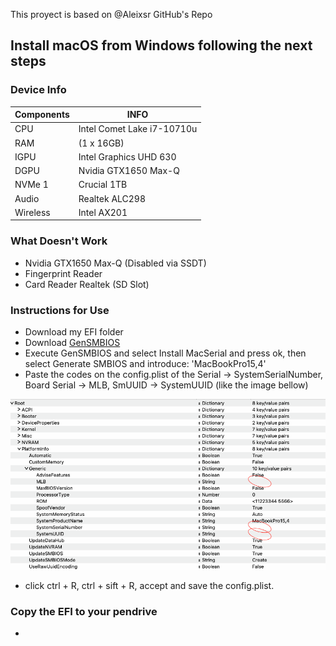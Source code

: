 This proyect is based on @Aleixsr GitHub's Repo

## Install macOS from Windows following the next steps

### Device Info

| Components   |             INFO               |
|--------------|--------------------------------|
|     CPU      |   Intel Comet Lake i7-10710u   |
|     RAM      |          (1 x 16GB)            |
|     IGPU     |   Intel Graphics UHD 630       |
|     DGPU     |    Nvidia GTX1650 Max-Q        |
|    NVMe 1    |         Crucial 1TB            |
|    Audio     |       Realtek ALC298           |
|   Wireless   |         Intel AX201            |

### What Doesn't Work

- Nvidia GTX1650 Max-Q (Disabled via SSDT)
- Fingerprint Reader
- Card Reader Realtek (SD Slot)

### Instructions for Use

- Download my EFI folder
- Download [GenSMBIOS](https://github.com/corpnewt/GenSMBIOS)
- Execute GenSMBIOS and select Install MacSerial and press ok, then select Generate SMBIOS and introduce: 'MacBookPro15,4'
- Paste the codes on the config.plist of the Serial -> SystemSerialNumber, Board Serial -> MLB, SmUUID -> SystemUUID (like the image bellow)

![Fill the Gaps](./example_images/Fill%20the%20gaps%20with%20gensmbios%20info.png)

- click ctrl + R, ctrl + sift + R, accept and save the config.plist.

### Copy the EFI to your pendrive

- 